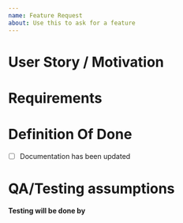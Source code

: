 ```yaml
---
name: Feature Request
about: Use this to ask for a feature
---
```


# User Story / Motivation

# Requirements

# Definition Of Done

- [ ] Documentation has been updated

# QA/Testing assumptions

**Testing will be done by**

